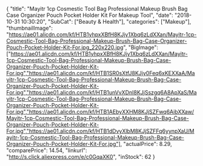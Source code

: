 {
	"title": "Mayitr 1cp Cosmestic Tool Bag Professional Makeup Brush Bag Case Organizer Pouch Pocket Holder Kit For Makeup Tool",
	"date": "2018-10-31 10:30:20",
	"SubCat": ["Beauty & Health"],
	"categories": ["Makeup"],
	"thumbnailImage": "https://ae01.alicdn.com/kf/HTB1yhpxXBfH8KJjy1Xbq6zLdXXan/Mayitr-1cp-Cosmestic-Tool-Bag-Professional-Makeup-Brush-Bag-Case-Organizer-Pouch-Pocket-Holder-Kit-For.jpg_220x220.jpg",
	"BigImage": ["https://ae01.alicdn.com/kf/HTB1yhpxXBfH8KJjy1Xbq6zLdXXan/Mayitr-1cp-Cosmestic-Tool-Bag-Professional-Makeup-Brush-Bag-Case-Organizer-Pouch-Pocket-Holder-Kit-For.jpg","https://ae01.alicdn.com/kf/HTB1SR0sXtfJ8KJjy0Feq6xKEXXaA/Mayitr-1cp-Cosmestic-Tool-Bag-Professional-Makeup-Brush-Bag-Case-Organizer-Pouch-Pocket-Holder-Kit-For.jpg","https://ae01.alicdn.com/kf/HTB1unVvXDnI8KJjSszgq6A8ApXaS/Mayitr-1cp-Cosmestic-Tool-Bag-Professional-Makeup-Brush-Bag-Case-Organizer-Pouch-Pocket-Holder-Kit-For.jpg","https://ae01.alicdn.com/kf/HTB1AEbyXXHM8KJjSZFwq6AibXXaw/Mayitr-1cp-Cosmestic-Tool-Bag-Professional-Makeup-Brush-Bag-Case-Organizer-Pouch-Pocket-Holder-Kit-For.jpg","https://ae01.alicdn.com/kf/HTB1dDvyXlbM8KJjSZFFq6yynpXaU/Mayitr-1cp-Cosmestic-Tool-Bag-Professional-Makeup-Brush-Bag-Case-Organizer-Pouch-Pocket-Holder-Kit-For.jpg"],
	"actualPrice": 8.29,
	"comparePrice": 14.54,
	"linkurl": "http://s.click.aliexpress.com/e/c0GqaXK0",
	"inStock": 62
}
